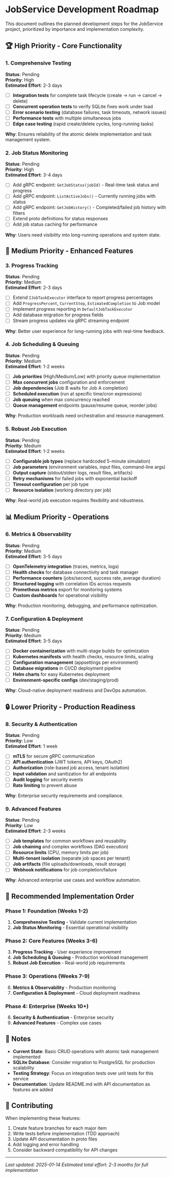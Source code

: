 # JobService Development Roadmap

This document outlines the planned development steps for the JobService project, prioritized by importance and implementation complexity.

## 🏆 High Priority - Core Functionality

### 1. Comprehensive Testing
**Status**: Pending  
**Priority**: High  
**Estimated Effort**: 2-3 days

- [ ] **Integration tests** for complete task lifecycle (create → run → cancel → delete)
- [ ] **Concurrent operation tests** to verify SQLite fixes work under load
- [ ] **Error scenario testing** (database failures, task timeouts, network issues)
- [ ] **Performance tests** with multiple simultaneous jobs
- [ ] **Edge case testing** (rapid create/delete cycles, long-running tasks)

**Why**: Ensures reliability of the atomic delete implementation and task management system.

### 2. Job Status Monitoring
**Status**: Pending  
**Priority**: High  
**Estimated Effort**: 3-4 days

- [ ] Add gRPC endpoint: `GetJobStatus(jobId)` - Real-time task status and progress
- [ ] Add gRPC endpoint: `ListActiveJobs()` - Currently running jobs with status
- [ ] Add gRPC endpoint: `GetJobHistory()` - Completed/failed job history with filters
- [ ] Extend proto definitions for status responses
- [ ] Add job status caching for performance

**Why**: Users need visibility into long-running operations and system state.

## 🔧 Medium Priority - Enhanced Features

### 3. Progress Tracking
**Status**: Pending  
**Priority**: Medium  
**Estimated Effort**: 2-3 days

- [ ] Extend `IJobTaskExecutor` interface to report progress percentages
- [ ] Add `ProgressPercent`, `CurrentStep`, `EstimatedCompletion` to Job model
- [ ] Implement progress reporting in `DefaultJobTaskExecutor`
- [ ] Add database migration for progress fields
- [ ] Stream progress updates via gRPC streaming endpoint

**Why**: Better user experience for long-running jobs with real-time feedback.

### 4. Job Scheduling & Queuing
**Status**: Pending  
**Priority**: Medium  
**Estimated Effort**: 1-2 weeks

- [ ] **Job priorities** (High/Medium/Low) with priority queue implementation
- [ ] **Max concurrent jobs** configuration and enforcement
- [ ] **Job dependencies** (Job B waits for Job A completion)
- [ ] **Scheduled execution** (run at specific time/cron expressions)
- [ ] **Job queuing** when max concurrency reached
- [ ] **Queue management** endpoints (pause/resume queue, reorder jobs)

**Why**: Production workloads need orchestration and resource management.

### 5. Robust Job Execution
**Status**: Pending  
**Priority**: Medium  
**Estimated Effort**: 1-2 weeks

- [ ] **Configurable job types** (replace hardcoded 5-minute simulation)
- [ ] **Job parameters** (environment variables, input files, command-line args)
- [ ] **Output capture** (stdout/stderr logs, result files, artifacts)
- [ ] **Retry mechanisms** for failed jobs with exponential backoff
- [ ] **Timeout configuration** per job type
- [ ] **Resource isolation** (working directory per job)

**Why**: Real-world job execution requires flexibility and robustness.

## 📊 Medium Priority - Operations

### 6. Metrics & Observability
**Status**: Pending  
**Priority**: Medium  
**Estimated Effort**: 3-5 days

- [ ] **OpenTelemetry integration** (traces, metrics, logs)
- [ ] **Health checks** for database connectivity and task manager
- [ ] **Performance counters** (jobs/second, success rate, average duration)
- [ ] **Structured logging** with correlation IDs across requests
- [ ] **Prometheus metrics** export for monitoring systems
- [ ] **Custom dashboards** for operational visibility

**Why**: Production monitoring, debugging, and performance optimization.

### 7. Configuration & Deployment
**Status**: Pending  
**Priority**: Medium  
**Estimated Effort**: 3-5 days

- [ ] **Docker containerization** with multi-stage builds for optimization
- [ ] **Kubernetes manifests** with health checks, resource limits, scaling
- [ ] **Configuration management** (appsettings per environment)
- [ ] **Database migrations** in CI/CD deployment pipeline
- [ ] **Helm charts** for easy Kubernetes deployment
- [ ] **Environment-specific configs** (dev/staging/prod)

**Why**: Cloud-native deployment readiness and DevOps automation.

## 🔒 Lower Priority - Production Readiness

### 8. Security & Authentication
**Status**: Pending  
**Priority**: Low  
**Estimated Effort**: 1 week

- [ ] **mTLS** for secure gRPC communication
- [ ] **API authentication** (JWT tokens, API keys, OAuth2)
- [ ] **Authorization** (role-based job access, tenant isolation)
- [ ] **Input validation** and sanitization for all endpoints
- [ ] **Audit logging** for security events
- [ ] **Rate limiting** to prevent abuse

**Why**: Enterprise security requirements and compliance.

### 9. Advanced Features
**Status**: Pending  
**Priority**: Low  
**Estimated Effort**: 2-3 weeks

- [ ] **Job templates** for common workflows and reusability
- [ ] **Job chaining** and complex workflows (DAG execution)
- [ ] **Resource limits** (CPU, memory limits per job)
- [ ] **Multi-tenant isolation** (separate job spaces per tenant)
- [ ] **Job artifacts** (file uploads/downloads, result storage)
- [ ] **Webhook notifications** for job completion/failure

**Why**: Advanced enterprise use cases and workflow automation.

## 🎯 Recommended Implementation Order

### Phase 1: Foundation (Weeks 1-2)
1. **Comprehensive Testing** - Validate current implementation
2. **Job Status Monitoring** - Essential operational visibility

### Phase 2: Core Features (Weeks 3-6)
3. **Progress Tracking** - User experience improvement
4. **Job Scheduling & Queuing** - Production workload management
5. **Robust Job Execution** - Real-world job requirements

### Phase 3: Operations (Weeks 7-9)
6. **Metrics & Observability** - Production monitoring
7. **Configuration & Deployment** - Cloud deployment readiness

### Phase 4: Enterprise (Weeks 10+)
8. **Security & Authentication** - Enterprise security
9. **Advanced Features** - Complex use cases

## 📝 Notes

- **Current State**: Basic CRUD operations with atomic task management implemented
- **SQLite Database**: Consider migration to PostgreSQL for production scalability
- **Testing Strategy**: Focus on integration tests over unit tests for this service
- **Documentation**: Update README.md with API documentation as features are added

## 🤝 Contributing

When implementing these features:
1. Create feature branches for each major item
2. Write tests before implementation (TDD approach)
3. Update API documentation in proto files
4. Add logging and error handling
5. Consider backward compatibility for API changes

---

*Last updated: 2025-01-14*
*Estimated total effort: 2-3 months for full implementation*